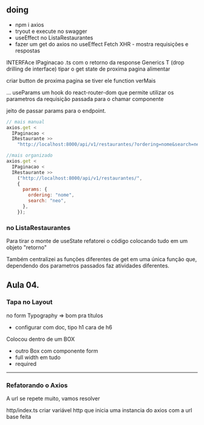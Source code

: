 ## doing

- npm i axios
- tryout e execute no swagger
- useEffect no ListaRestaurantes
- fazer um get do axios no useEffect
  Fetch XHR - mostra requisições e respostas

INTERFAce IPaginacao .ts com o retorno da response
Generics T (drop drilling de interface)
tipar o get
state de proxima pagina
alimentar

criar button de proxima pagina se tiver ele
function verMais

... useParams um hook do react-router-dom que permite utilizar os parametros da requisição passada para o chamar componente

jeito de passar params para o endpoint.

```js
// mais manual
axios.get <
  IPaginacao <
  IRestaurante >>
    "http://localhost:8000/api/v1/restaurantes/?ordering=nome&search=neo";

//mais organizado
axios.get <
  IPaginacao <
  IRestaurante >>
    ("http://localhost:8000/api/v1/restaurantes/",
    {
      params: {
        ordering: "nome",
        search: "neo",
      },
    });
```

### no ListaRestaurantes

Para tirar o monte de useState refatorei o código colocando tudo em um objeto "retorno"

Também centralizei as funções diferentes de get em uma única função que, dependendo dos parametros passados faz atividades diferentes.

## Aula 04.

### Tapa no Layout

no form
Typography => bom pra títulos

- configurar com doc, tipo h1 cara de h6

Colocou dentro de um BOX

- outro Box com componente form
- full width em tudo
- required

---

### Refatorando o Axios

A url se repete muito, vamos resolver

http/index.ts
criar variável http que inicia uma instancia do axios com a url base feita
